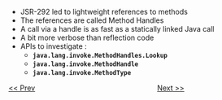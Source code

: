 * JSR-292 led to lightweight references to methods
* The references are called Method Handles
* A call via a handle is as fast as a statically linked Java call
* A bit more verbose than reflection code
* APIs to investigate :
  * **`java.lang.invoke.MethodHandles.Lookup`**
  * **`java.lang.invoke.MethodHandle`**
  * **`java.lang.invoke.MethodType`**


[<< Prev](page07.md) 
&#160;&#160;&#160;&#160;&#160;&#160;&#160;&#160;&#160;&#160;&#160;
&#160;&#160;&#160;&#160;&#160;&#160;&#160;&#160;&#160;&#160;&#160;
&#160;&#160;&#160;&#160;&#160;&#160;&#160;&#160;&#160;&#160;&#160;
&#160;&#160;&#160;&#160;&#160;&#160;&#160;&#160;&#160;&#160;&#160;
&#160;&#160;&#160;&#160;&#160;&#160;&#160;&#160;&#160;&#160;&#160; 
[Next >>](page09.md) 

